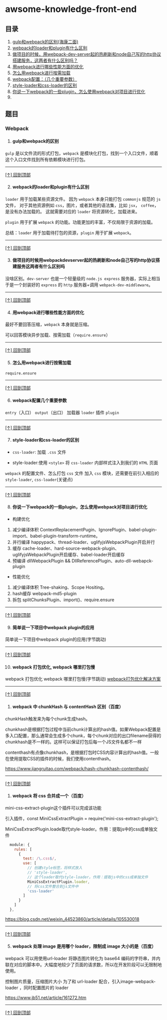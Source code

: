 # awsome-knowledge-front-end
## 目录
1. [gulp和webpack的区别(海康二面)](#gulp和webpack的区别)
2. [webpack的loader和plugin有什么区别](#webpack的loader和plugin有什么区别)
3. [做项目的时候，用webpack-dev-server起的热刷新和node自己写的http协议搭建服务，这两者有什么区别吗？](#做项目的时候用webpackdevserver起的热刷新和node自己写的http协议搭建服务这两者有什么区别吗)
4. [用webpack进行哪些性能方面的优化](#用webpack进行哪些性能方面的优化)
5. [怎么用webpack进行按需加载](#怎么用webpack进行按需加载)
6. [webpack配置：（几个重要参数）](#webpack配置几个重要参数)
7. [style-loader和css-loader的区别](#loader)
8. [你说一下webpack的一些plugin，怎么使用webpack对项目进行优化](#webpack-optimition)
9. 

## 题目

### Webpack

1. #### gulp和webpack的区别
`gulp` 是以文件流的形式打包，`webpack` 是模块化打包，找到一个入口文件，顺着这个入口文件找到所有依赖模块进行打包。

---

[[↑] 回到顶部](#awsome-knowledge-front-end)

2. #### webpack的loader和plugin有什么区别
`loader` 用于加载某些资源文件。 因为 `webpack` 本身只能打包 `commonjs` 规范的 `js` 文件，
对于其他资源例如 `css`，图片，或者其他的语法集，比如 `jsx`， `coffee`，是没有办法加载的。 
这就需要对应的 `loader` 将资源转化，加载进来。

`plugin` 用于扩展 `webpack` 的功能。功能更加的丰富，不仅局限于资源的加载。

总结：`loader` 用于加载待打包的资源，`plugin` 用于扩展 `webpack`。

---

[[↑] 回到顶部](#awsome-knowledge-front-end)

3. #### 做项目的时候用webpackdevserver起的热刷新和node自己写的http协议搭建服务这两者有什么区别吗
没啥区别。`dev-server` 也是一个轻量级的 `node.js express` 服务器，实际上相当于是一个封装好的 `express` 的 `http` 服务器+调用 `webpack-dev-middleware`。

---

[[↑] 回到顶部](#awsome-knowledge-front-end)

4. #### 用webpack进行哪些性能方面的优化
最好不要回答压缩，`webpack` 本身就是压缩。

可以回答模块异步加载、按需加载（`require.ensure`）

---

[[↑] 回到顶部](#awsome-knowledge-front-end)

5.  #### 怎么用webpack进行按需加载
`require.ensure`

---

[[↑] 回到顶部](#awsome-knowledge-front-end)

6. #### webpack配置几个重要参数
`entry`（入口）
`output`（出口）
加载器 `loader`
插件 `plugin`

---

[[↑] 回到顶部](#awsome-knowledge-front-end)

7. #### <div id="loader"></div>style-loader和css-loader的区别
- `css-loader`: 加载 `.css` 文件

- style-loader:使用 `<style>` 将 `css-loader` 内部样式注入到我们的 `HTML` 页面

`webpack` 的配置文件、怎么打包 `css` 文件
加入 `css` 模块，还需要在前引入相应的 `style-loader`, `css-loader`(关键点)

---

[[↑] 回到顶部](#awsome-knowledge-front-end)

8. ####  <div id="webpack-optimition"></div>你说一下webpack的一些plugin，怎么使用webpack对项目进行优化
- 构建优化
1. 减少编译体积 ContextReplacementPugin、IgnorePlugin、babel-plugin-import、babel-plugin-transform-runtime。
2. 并行编译 happypack、thread-loader、uglifyjsWebpackPlugin开启并行
3. 缓存 cache-loader、hard-source-webpack-plugin、uglifyjsWebpackPlugin开启缓存、babel-loader开启缓存
4. 预编译 dllWebpackPlugin && DllReferencePlugin、auto-dll-webapck-plugin

- 性能优化
1. 减少编译体积 Tree-shaking、Scope Hositing。
2. hash缓存 webpack-md5-plugin
3. 拆包 splitChunksPlugin、import()、require.ensure

---

[[↑] 回到顶部](#awsome-knowledge-front-end)

9. #### 简单说一下项目中webpack plugin的应用
简单说一下项目中webpack plugin的应用(字节跳动)

---

[[↑] 回到顶部](#awsome-knowledge-front-end)

10. #### webpack 打包优化, webpack 哪里打包慢
webpack 打包优化 webpack 哪里打包慢(字节跳动)
[webpack打包优化解决方案](https://segmentfault.com/a/1190000011138081#articleHeader0)

---

[[↑] 回到顶部](#awsome-knowledge-front-end)

1.  #### <div id="chunkHashAndcontentHash"></div>webpack 中 chunkHash 与 contentHash 区别（百度）

chunkHash触发来为每个chunk生成hash。

chunkhash是根据打包过程中当前chunk计算出的hash值。如果Webpack配置是多入口配置，那么通常会生成多个chunk，每个chunk对应的出口filename获得的chunkhash是不一样的。这样可以保证打包后每一个JS文件名都不一样

contenthash有点像chunkhash，是根据打包时CSS内容计算出的hash值。一般在使用提取CSS的插件的时候，我们使用contenthash。

https://www.jiangruitao.com/webpack/hash-chunkhash-contenthash/

---

[[↑] 回到顶部](#awsome-knowledge-front-end)

1.  #### <div id="webpackCss"></div>webpack 将 css 合并成一个（百度）
mini-css-extract-plugin这个插件可以完成该功能

引入插件，const MiniCssExtractPlugin = require('mini-css-extract-plugin');

MiniCssExtractPlugin.loade取代style-loader。作用：提取js中的css成单独文件

```js
  module: {
    rules: [
      {
        test: /\.css$/,
        use: [
          // 创建style标签，将样式放入
          // 'style-loader', 
          // 这个loader取代style-loader。作用：提取js中的css成单独文件
          MiniCssExtractPlugin.loader,
          // 将css文件整合到js文件中
          'css-loader'
        ]
      } 
    ]
  },

```
https://blog.csdn.net/weixin_44523860/article/details/105530018

---

[[↑] 回到顶部](#awsome-knowledge-front-end)

5.  #### <div id="webpackImage"></div>webpack 处理 image 是用哪个 loader，限制成 image 大小的是（百度）
webpack 可以用使用url-loader  将静态图片转化为 base64 编码的字符串，并内联在对应的脚本中。大幅度地较少了页面的请求数，所以在开发阶段可以无限制地使用。


控制图片质量，压缩图片大小
为了和 url-loader 配合，引入image-webpack-loader ，同时配置图片的 loader


https://www.jb51.net/article/161272.htm

---

[[↑] 回到顶部](#awsome-knowledge-front-end)
